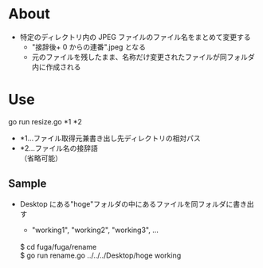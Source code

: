 # About

- 特定のディレクトリ内の JPEG ファイルのファイル名をまとめて変更する
  - "接辞後+ 0 からの連番".jpeg となる
  - 元のファイルを残したまま、名称だけ変更されたファイルが同フォルダ内に作成される

# Use

go run resize.go *1 *2

- \*1…ファイル取得元兼書き出し先ディレクトリの相対パス
- \*2…ファイル名の接辞語
  <br>
  （省略可能）

## Sample

- Desktop にある"hoge"フォルダの中にあるファイルを同フォルダに書き出す

  - "working1", "working2", "working3", ...

  <br>
  $ cd fuga/fuga/rename
  <br>
  $ go run rename.go ../../../Desktop/hoge working
